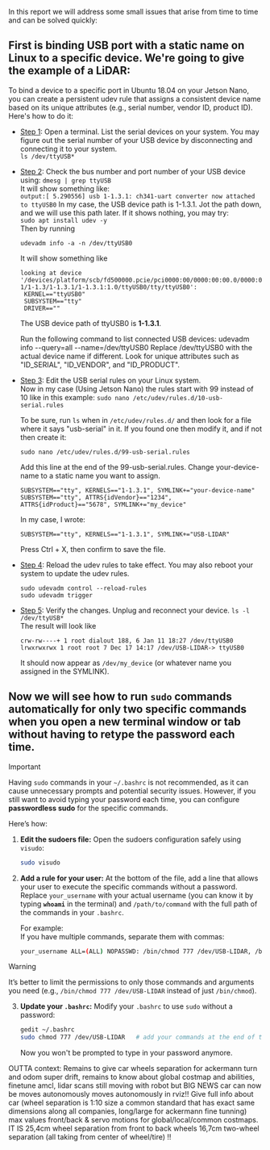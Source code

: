 In this report we will address some small issues that arise from time to time and can be solved quickly:

## First is binding USB port with a static name on Linux to a specific device. We're going to give the example of a LiDAR:

To bind a device to a specific port in Ubuntu 18.04 on your Jetson Nano, you can create a persistent udev rule that assigns a consistent device name based on its unique attributes (e.g., serial number, vendor ID, product ID). Here's how to do it:

  - <ins>Step 1</ins>: Open a terminal. List the serial devices on your system. You may figure out the serial number of your USB device by disconnecting and connecting it to your system.<br>
    `ls /dev/ttyUSB*`

  - <ins>Step 2</ins>: Check the bus number and port number of your USB device using: `dmesg | grep ttyUSB`<br>
    It will show something like:<br>
    `output:[ 5.290556] usb 1-1.3.1: ch341-uart converter now attached to ttyUSB0`
    In my case, the USB device path is 1-1.3.1. Jot the path down, and we will use this path later. If it shows nothing, you may try:<br>
    `sudo apt install udev -y`<br>
    Then by running<br>
    
    `udevadm info -a -n /dev/ttyUSB0`
    
    It will show something like<br>
    
     ```
     looking at device '/devices/platform/scb/fd500000.pcie/pci0000:00/0000:00:00.0/0000:01:00.0/usb1/1-1/1-1.3/1-1.3.1/1-1.3.1:1.0/ttyUSB0/tty/ttyUSB0':
      KERNEL=="ttyUSB0"
      SUBSYSTEM=="tty"
      DRIVER==""
     ```
    
    The USB device path of ttyUSB0 is **1-1.3.1**.

    Run the following command to list connected USB devices:
    udevadm info --query=all --name=/dev/ttyUSB0
    Replace /dev/ttyUSB0 with the actual device name if different.
    Look for unique attributes such as "ID_SERIAL", "ID_VENDOR", and "ID_PRODUCT".
    
  - <ins>Step 3</ins>: Edit the USB serial rules on your Linux system.<br>
    Now in my case (Using Jetson Nano) the rules start with 99 instead of 10 like in this example: `sudo nano /etc/udev/rules.d/10-usb-serial.rules`<br>

    To be sure, run `ls` when in `/etc/udev/rules.d/` and then look for a file where it says "usb-serial" in it. If you found one then modify it, and if not then create it:
    
    `sudo nano /etc/udev/rules.d/99-usb-serial.rules`

    Add this line at the end of the 99-usb-serial.rules. Change your-device-name to a static name you want to assign.
    
    `SUBSYSTEM=="tty", KERNELS=="1-1.3.1", SYMLINK+="your-device-name"`
    `SUBSYSTEM=="tty", ATTRS{idVendor}=="1234", ATTRS{idProduct}=="5678", SYMLINK+="my_device"`

    In my case, I wrote:
    
    `SUBSYSTEM=="tty", KERNELS=="1-1.3.1", SYMLINK+="USB-LIDAR"` <br>
    
    Press Ctrl + X, then confirm to save the file.
    
  - <ins>Step 4</ins>: Reload the udev rules to take effect. You may also reboot your system to update the udev rules.
    ```
    sudo udevadm control --reload-rules
    sudo udevadm trigger
    ```

  - <ins>Step 5</ins>: Verify the changes. Unplug and reconnect your device.
    `ls -l /dev/ttyUSB*`<br>
    The result will look like
    ```
    crw-rw----+ 1 root dialout 188, 6 Jan 11 18:27 /dev/ttyUSB0
    lrwxrwxrwx 1 root root 7 Dec 17 14:17 /dev/USB-LIDAR-> ttyUSB0
    ```
    It should now appear as `/dev/my_device` (or whatever name you assigned in the SYMLINK).

## Now we will see how to run `sudo` commands automatically for only two specific commands when you open a new terminal window or tab without having to retype the password each time.<br>
> [!IMPORTANT]
> Having `sudo` commands in your `~/.bashrc` is not recommended, as it can cause unnecessary prompts and potential security issues. However, if you still want to avoid typing your password each time, you can configure **passwordless sudo** for the specific commands.

Here’s how:

1. **Edit the sudoers file:**
   Open the sudoers configuration safely using `visudo`:
   ```bash
   sudo visudo
   ```

2. **Add a rule for your user:**
   At the bottom of the file, add a line that allows your user to execute the specific commands without a password. Replace `your_username` with your actual username (you can know it by typing **`whoami`** in the terminal) and `/path/to/command` with the full path of the commands in your `.bashrc`.

   For example:<br>
   If you have multiple commands, separate them with commas:<br>
   ```bash
   your_username ALL=(ALL) NOPASSWD: /bin/chmod 777 /dev/USB-LIDAR, /bin/chmod 777 /dev/ttyUSB*
   ```
> [!Warning]
> It’s better to limit the permissions to only those commands and arguments you need (e.g., `/bin/chmod 777 /dev/USB-LIDAR` instead of just `/bin/chmod`).

3. **Update your `.bashrc`:**
   Modify your `.bashrc` to use `sudo` without a password:
   ```bash
   gedit ~/.bashrc
   sudo chmod 777 /dev/USB-LIDAR   # add your commands at the end of the file
   ```
   Now you won't be prompted to type in your password anymore.





OUTTA context: Remains to give car wheels separation for ackermann turn and odom super drift, remains to know about global costmap and abilities, finetune amcl, lidar scans still moving with robot but BIG NEWS car can now be moves autonomously moves autonomously in rviz!!
Give full info about car (wheel separation is 1:10 size a common standard that has exact same dimensions along all companies, long/large for ackermann fine tunning) max values front/back & servo motions for global/local/common costmaps. IT IS 25,4cm wheel separation from front to back wheels 16,7cm two-wheel separation (all taking from center of wheel/tire) !!
